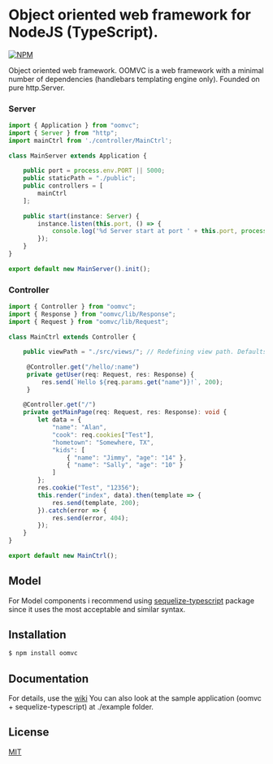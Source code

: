 # Object oriented web framework for NodeJS (TypeScript).

[![NPM](https://img.shields.io/npm/v/oomvc.svg)](https://www.npmjs.com/package/oomvc)

Object oriented web framework. OOMVC is a web framework with a minimal number of 
dependencies (handlebars templating engine only). Founded on pure http.Server.
### Server
```typescript
import { Application } from "oomvc";
import { Server } from "http";
import mainCtrl from './controller/MainCtrl';
 
class MainServer extends Application {
 
    public port = process.env.PORT || 5000;
    public staticPath = "./public";
    public controllers = [
        mainCtrl
    ];
 
    public start(instance: Server) {
        instance.listen(this.port, () => {
            console.log('%d Server start at port ' + this.port, process.pid);
        });
    }
}
 
export default new MainServer().init();
```
### Controller
```typescript
import { Controller } from "oomvc";
import { Response } from "oomvc/lib/Response";
import { Request } from "oomvc/lib/Request";
 
class MainCtrl extends Controller {
 
    public viewPath = "./src/views/"; // Redefining view path. Defaults = "./src/views/"
     
     @Controller.get("/hello/:name")
     private getUser(req: Request, res: Response) {
         res.send(`Hello ${req.params.get("name")}!`, 200);
     }
     
    @Controller.get("/")
    private getMainPage(req: Request, res: Response): void {
        let data = {
            "name": "Alan",
            "cook": req.cookies["Test"],
            "hometown": "Somewhere, TX",
            "kids": [
                { "name": "Jimmy", "age": "14" },
                { "name": "Sally", "age": "10" }
            ]
        };
        res.cookie("Test", "12356");
        this.render("index", data).then(template => {
            res.send(template, 200);
        }).catch(error => {
            res.send(error, 404);
        });
    }
}
 
export default new MainCtrl();
```
## Model
For Model components i recommend using [sequelize-typescript](https://github.com/RobinBuschmann/sequelize-typescript/) package since it uses the most acceptable and similar syntax.

## Installation

```bash
$ npm install oomvc
```

## Documentation
For details, use the [wiki](https://github.com/ummo93/oomvc/wiki/)
You can also look at the sample application (oomvc + sequelize-typescript) at ./example folder.

## License

  [MIT](LICENSE)